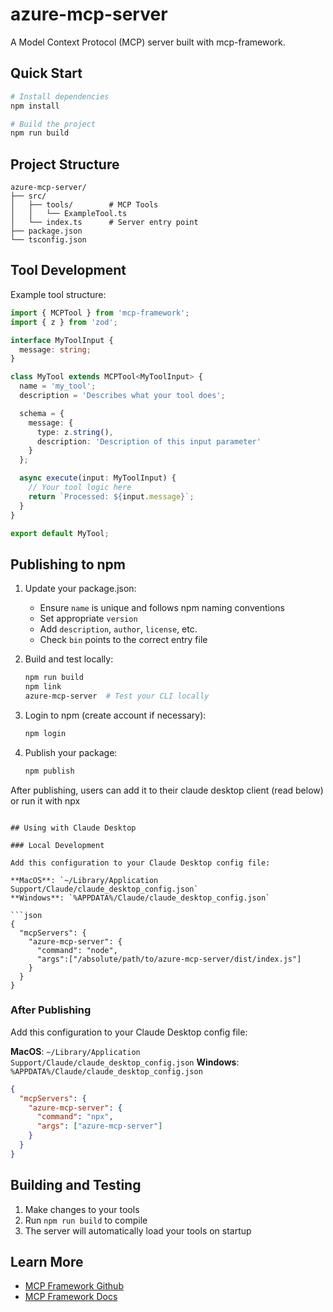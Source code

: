 # azure-mcp-server

A Model Context Protocol (MCP) server built with mcp-framework.

## Quick Start

```bash
# Install dependencies
npm install

# Build the project
npm run build

```

## Project Structure

```
azure-mcp-server/
├── src/
│   ├── tools/        # MCP Tools
│   │   └── ExampleTool.ts
│   └── index.ts      # Server entry point
├── package.json
└── tsconfig.json
```

## Tool Development

Example tool structure:

```typescript
import { MCPTool } from 'mcp-framework';
import { z } from 'zod';

interface MyToolInput {
  message: string;
}

class MyTool extends MCPTool<MyToolInput> {
  name = 'my_tool';
  description = 'Describes what your tool does';

  schema = {
    message: {
      type: z.string(),
      description: 'Description of this input parameter'
    }
  };

  async execute(input: MyToolInput) {
    // Your tool logic here
    return `Processed: ${input.message}`;
  }
}

export default MyTool;
```

## Publishing to npm

1. Update your package.json:

   - Ensure `name` is unique and follows npm naming conventions
   - Set appropriate `version`
   - Add `description`, `author`, `license`, etc.
   - Check `bin` points to the correct entry file

2. Build and test locally:

   ```bash
   npm run build
   npm link
   azure-mcp-server  # Test your CLI locally
   ```

3. Login to npm (create account if necessary):

   ```bash
   npm login
   ```

4. Publish your package:
   ```bash
   npm publish
   ```

After publishing, users can add it to their claude desktop client (read below) or run it with npx

````

## Using with Claude Desktop

### Local Development

Add this configuration to your Claude Desktop config file:

**MacOS**: `~/Library/Application Support/Claude/claude_desktop_config.json`
**Windows**: `%APPDATA%/Claude/claude_desktop_config.json`

```json
{
  "mcpServers": {
    "azure-mcp-server": {
      "command": "node",
      "args":["/absolute/path/to/azure-mcp-server/dist/index.js"]
    }
  }
}
````

### After Publishing

Add this configuration to your Claude Desktop config file:

**MacOS**: `~/Library/Application Support/Claude/claude_desktop_config.json`
**Windows**: `%APPDATA%/Claude/claude_desktop_config.json`

```json
{
  "mcpServers": {
    "azure-mcp-server": {
      "command": "npx",
      "args": ["azure-mcp-server"]
    }
  }
}
```

## Building and Testing

1. Make changes to your tools
2. Run `npm run build` to compile
3. The server will automatically load your tools on startup

## Learn More

- [MCP Framework Github](https://github.com/QuantGeekDev/mcp-framework)
- [MCP Framework Docs](https://mcp-framework.com)
